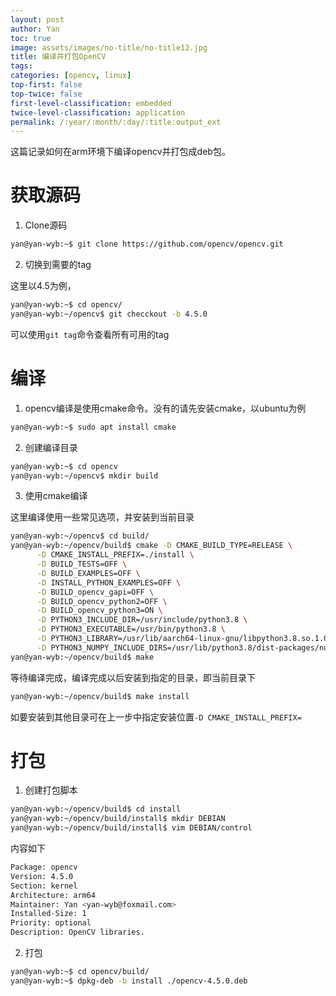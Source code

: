 ```yaml
---
layout: post
author: Yan 
toc: true
image: assets/images/no-title/no-title12.jpg
title: 编译并打包OpenCV
tags:
categories: [opencv, linux]
top-first: false
top-twice: false
first-level-classification: embedded
twice-level-classification: application
permalink: /:year/:month/:day/:title:output_ext
---
```


这篇记录如何在arm环境下编译opencv并打包成deb包。

# 获取源码

1. Clone源码

```sh
yan@yan-wyb:~$ git clone https://github.com/opencv/opencv.git
```

2. 切换到需要的tag

这里以4.5为例，

```sh
yan@yan-wyb:~$ cd opencv/
yan@yan-wyb:~/opencv$ git checckout -b 4.5.0
```

可以使用`git tag`命令查看所有可用的tag


# 编译


1. opencv编译是使用cmake命令。没有的请先安装cmake，以ubuntu为例

```sh
yan@yan-wyb:~$ sudo apt install cmake
```

2. 创建编译目录


```sh
yan@yan-wyb:~$ cd opencv
yan@yan-wyb:~/opencv$ mkdir build
```

3. 使用cmake编译

这里编译使用一些常见选项，并安装到当前目录

```sh
yan@yan-wyb:~/opencv$ cd build/
yan@yan-wyb:~/opencv/build$ cmake -D CMAKE_BUILD_TYPE=RELEASE \
      -D CMAKE_INSTALL_PREFIX=./install \
      -D BUILD_TESTS=OFF \
      -D BUILD_EXAMPLES=OFF \
      -D INSTALL_PYTHON_EXAMPLES=OFF \
      -D BUILD_opencv_gapi=OFF \
      -D BUILD_opencv_python2=OFF \
      -D BUILD_opencv_python3=ON \
      -D PYTHON3_INCLUDE_DIR=/usr/include/python3.8 \
      -D PYTHON3_EXECUTABLE=/usr/bin/python3.8 \
      -D PYTHON3_LIBRARY=/usr/lib/aarch64-linux-gnu/libpython3.8.so.1.0 \
      -D PYTHON3_NUMPY_INCLUDE_DIRS=/usr/lib/python3.8/dist-packages/numpy/core/include/
yan@yan-wyb:~/opencv/build$ make
```

等待编译完成，编译完成以后安装到指定的目录，即当前目录下

```sh
yan@yan-wyb:~/opencv/build$ make install
```

如要安装到其他目录可在上一步中指定安装位置`-D CMAKE_INSTALL_PREFIX=`

# 打包

1. 创建打包脚本

```sh
yan@yan-wyb:~/opencv/build$ cd install
yan@yan-wyb:~/opencv/build/install$ mkdir DEBIAN
yan@yan-wyb:~/opencv/build/install$ vim DEBIAN/control
```

内容如下

```sh
Package: opencv
Version: 4.5.0
Section: kernel
Architecture: arm64
Maintainer: Yan <yan-wyb@foxmail.com>
Installed-Size: 1
Priority: optional
Description: OpenCV libraries.
```

2. 打包

```sh
yan@yan-wyb:~$ cd opencv/build/
yan@yan-wyb:~$ dpkg-deb -b install ./opencv-4.5.0.deb
```
